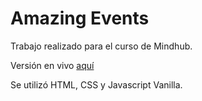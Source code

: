# Amazing Events

Trabajo realizado para el curso de Mindhub.

Versión en vivo [aquí](https://voluble-kheer-2915a9.netlify.app/index.html)

Se utilizó HTML, CSS y Javascript Vanilla.